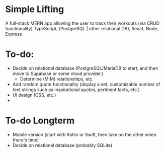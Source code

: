 # Simple Lifting
A full-stack MERN app allowing the user to track their workouts (via CRUD functionality)
TypeScript, (PostgreSQL | other relational DB), React, Node, Express

# To-do:
- Decide on relational database (PostgreSQL/MariaDB to start, and then move to Supabase or some cloud provider.)
  - Determine (M:M) relationships, etc.
- Add random quote functionality (display a set, customizable number of text strings such as inspirational quotes, pertinent facts, etc.)
- UI design (CSS, etc.)
- 

# To-do Longterm
- Mobile version (start with Kotlin or Swift, then take on the other when there's time)
- Decide on relational database (probably SQLite)
